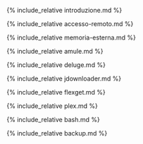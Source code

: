 {% include_relative introduzione.md %}

{% include_relative accesso-remoto.md %}

{% include_relative memoria-esterna.md %}

{% include_relative amule.md %}

{% include_relative deluge.md %}

{% include_relative jdownloader.md %}

{% include_relative flexget.md %}

{% include_relative plex.md %}

{% include_relative bash.md %}

{% include_relative backup.md %}
